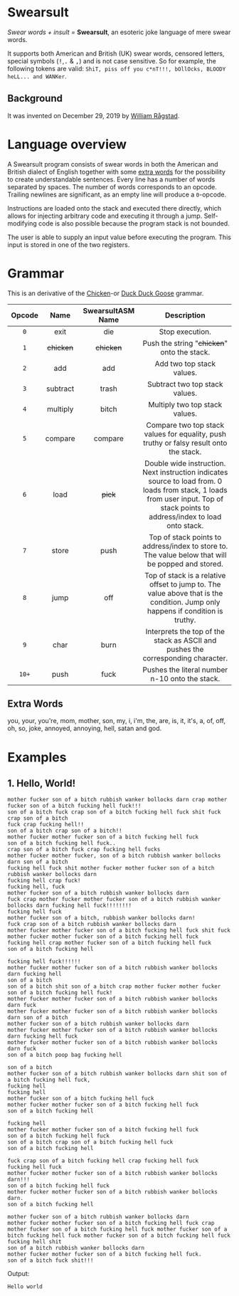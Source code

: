 # Swearsult
*Swear words + insult =* **Swearsult**, an esoteric joke language of mere swear words.

It supports both American and British (UK) swear words, censored letters, special symbols (<kbd>!</kbd>,<kbd>.</kbd> & <kbd>,</kbd>) and is not case sensitive.
So for example, the following tokens are valid: `ShiT, piss off you c*nT!!!, bOllOcks, BLOODY heLL... and WANKer`.

## Background

It was invented on December 29, 2019 by [William Rågstad](https://esolangs.org/wiki/User:WilliamRagstad).

# Language overview
A Swearsult program consists of swear words in both the American and British dialect of English together with some [extra words](#extra-words) for the possibility to create understandable sentences. Every line has a number of words separated by spaces. The number of words corresponds to an opcode. Trailing newlines are significant, as an empty line will produce a `0`-opcode.

Instructions are loaded onto the stack and executed there directly, which allows for injecting arbitrary code and executing it through a jump. Self-modifying code is also possible because the program stack is not bounded.

The user is able to supply an input value before executing the program. This input is stored in one of the two registers.

# Grammar

This is an derivative of the [Chicken](https://esolangs.org/wiki/Chicken)-or [Duck Duck Goose](https://esolangs.org/wiki/Duck_Duck_Goose) grammar.

| Opcode |    Name     | SwearsultASM Name |                         Description                          |
| :----: | :---------: | :---------------: | :----------------------------------------------------------: |
|  `0`   |    exit     |        die        |                       Stop execution.                        |
|  `1`   | ~~chicken~~ |    ~~chicken~~    |        Push the string "~~chicken~~" onto the stack.         |
|  `2`   |     add     |        add        |                  Add two top stack values.                   |
|  `3`   |  subtract   |       trash       |                Subtract two top stack values.                |
|  `4`   |  multiply   |       bitch       |                Multiply two top stack values.                |
|  `5`   |   compare   |      compare      | Compare two top stack values for equality, push truthy or falsy result onto the stack. |
|  `6`   |    load     |     ~~pick~~      | Double wide instruction. Next instruction indicates source to load from. 0 loads from stack, 1 loads from user input. Top of stack points to address/index to load onto stack. |
|  `7`   |    store    |       push        | Top of stack points to address/index to store to. The value below that will be popped and stored. |
|  `8`   |    jump     |        off        | Top of stack is a relative offset to jump to. The value above that is the condition. Jump only happens if condition is truthy. |
|  `9`   |    char     |       burn        | Interprets the top of the stack as ASCII and pushes the corresponding character. |
| `10+`  |    push     |       fuck        |        Pushes the literal number n-10 onto the stack.        |

## Extra Words

you, your, you're, mom, mother, son, my, i, i'm, the, are, is, it, it's, a, of, off, oh, so, joke, annoyed, annoying, hell, satan and god.

# Examples

## 1. Hello, World!

```
mother fucker son of a bitch rubbish wanker bollocks darn crap mother fucker son of a bitch fucking hell fuck!!!
son of a bitch fuck crap son of a bitch fucking hell fuck shit fuck crap son of a bitch
fuck crap fucking hell!!
son of a bitch crap son of a bitch!!
mother fucker mother fucker son of a bitch fucking hell fuck
son of a bitch fucking hell fuck..
crap son of a bitch fuck crap fucking hell fucks
mother fucker mother fucker, son of a bitch rubbish wanker bollocks darn son of a bitch
fucking hell fuck shit mother fucker mother fucker son of a bitch rubbish wanker bollocks darn
fucking hell crap fuck!
fucking hell, fuck
mother fucker son of a bitch rubbish wanker bollocks darn
fuck crap mother fucker mother fucker son of a bitch rubbish wanker bollocks darn fucking hell fuck!!!!!!!!
fucking hell fuck
mother fucker son of a bitch, rubbish wanker bollocks darn!
fuck crap son of a bitch rubbish wanker bollocks darn
mother fucker mother fucker son of a bitch fucking hell fuck shit fuck
mother fucker mother fucker son of a bitch fucking hell fuck
fucking hell crap mother fucker son of a bitch fucking hell fuck
son of a bitch fucking hell

fucking hell fuck!!!!!!
mother fucker mother fucker son of a bitch rubbish wanker bollocks darn fucking hell
son of a bitch
son of a bitch shit son of a bitch crap mother fucker mother fucker son of a bitch fucking hell fuck!
mother fucker mother fucker son of a bitch rubbish wanker bollocks darn fuck
mother fucker mother fucker son of a bitch rubbish wanker bollocks darn son of a bitch
mother fucker son of a bitch rubbish wanker bollocks darn
mother fucker mother fucker son of a bitch rubbish wanker bollocks darn fucking hell fuck
mother fucker mother fucker son of a bitch rubbish wanker bollocks darn fuck
son of a bitch poop bag fucking hell

son of a bitch
mother fucker son of a bitch rubbish wanker bollocks darn shit son of a bitch fucking hell fuck,
fucking hell
fucking hell
mother fucker son of a bitch fucking hell fuck
mother fucker mother fucker son of a bitch fucking hell fuck
son of a bitch fucking hell

fucking hell
mother fucker mother fucker son of a bitch fucking hell fuck
son of a bitch fucking hell fuck
son of a bitch crap son of a bitch fucking hell fuck
son of a bitch fucking hell

fuck crap son of a bitch fucking hell crap fucking hell fuck
fucking hell fuck
mother fucker mother fucker son of a bitch rubbish wanker bollocks darn!!!
son of a bitch fucking hell fuck
mother fucker mother fucker son of a bitch rubbish wanker bollocks darn.
son of a bitch fucking hell

mother fucker son of a bitch rubbish wanker bollocks darn
mother fucker mother fucker son of a bitch fucking hell fuck crap mother fucker son of a bitch fucking hell fuck mother fucker son of a bitch fucking hell fuck mother fucker son of a bitch fucking hell fuck
fucking hell shit
son of a bitch rubbish wanker bollocks darn
mother fucker mother fucker son of a bitch fucking hell fuck.
son of a bitch fuck shit!!!
```

Output:

```
Hello world
```

